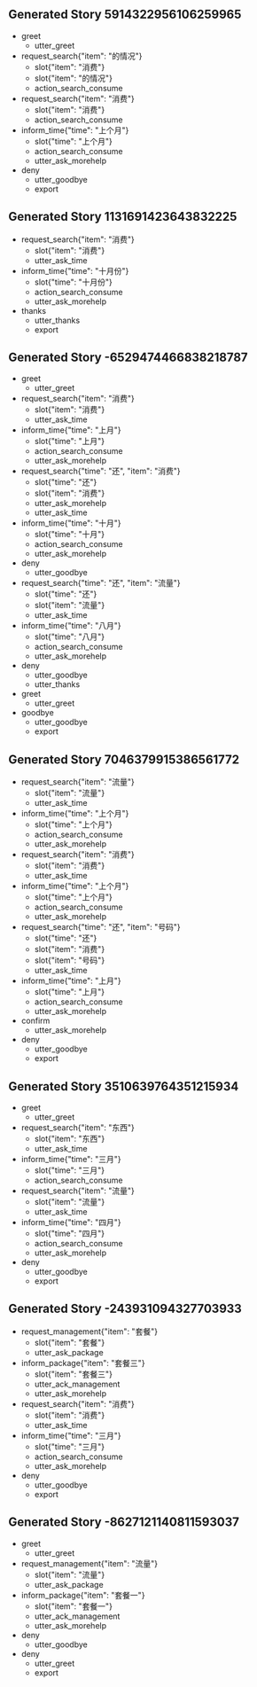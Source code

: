 ## Generated Story 5914322956106259965
* greet
    - utter_greet
* request_search{"item": "的情况"}
    - slot{"item": "消费"}
    - slot{"item": "的情况"}
    - action_search_consume
* request_search{"item": "消费"}
    - slot{"item": "消费"}
    - action_search_consume
* inform_time{"time": "上个月"}
    - slot{"time": "上个月"}
    - action_search_consume
    - utter_ask_morehelp
* deny
    - utter_goodbye
    - export

## Generated Story 1131691423643832225
* request_search{"item": "消费"}
    - slot{"item": "消费"}
    - utter_ask_time
* inform_time{"time": "十月份"}
    - slot{"time": "十月份"}
    - action_search_consume
    - utter_ask_morehelp
* thanks
    - utter_thanks
    - export

## Generated Story -6529474466838218787
* greet
    - utter_greet
* request_search{"item": "消费"}
    - slot{"item": "消费"}
    - utter_ask_time
* inform_time{"time": "上月"}
    - slot{"time": "上月"}
    - action_search_consume
    - utter_ask_morehelp
* request_search{"time": "还", "item": "消费"}
    - slot{"time": "还"}
    - slot{"item": "消费"}
    - utter_ask_morehelp
    - utter_ask_time
* inform_time{"time": "十月"}
    - slot{"time": "十月"}
    - action_search_consume
    - utter_ask_morehelp
* deny
    - utter_goodbye
* request_search{"time": "还", "item": "流量"}
    - slot{"time": "还"}
    - slot{"item": "流量"}
    - utter_ask_time
* inform_time{"time": "八月"}
    - slot{"time": "八月"}
    - action_search_consume
    - utter_ask_morehelp
* deny
    - utter_goodbye
    - utter_thanks
* greet
    - utter_greet
* goodbye
    - utter_goodbye
    - export

## Generated Story 7046379915386561772
* request_search{"item": "流量"}
    - slot{"item": "流量"}
    - utter_ask_time
* inform_time{"time": "上个月"}
    - slot{"time": "上个月"}
    - action_search_consume
    - utter_ask_morehelp
* request_search{"item": "消费"}
    - slot{"item": "消费"}
    - utter_ask_time
* inform_time{"time": "上个月"}
    - slot{"time": "上个月"}
    - action_search_consume
    - utter_ask_morehelp
* request_search{"time": "还", "item": "号码"}
    - slot{"time": "还"}
    - slot{"item": "消费"}
    - slot{"item": "号码"}
    - utter_ask_time
* inform_time{"time": "上月"}
    - slot{"time": "上月"}
    - action_search_consume
    - utter_ask_morehelp
* confirm
    - utter_ask_morehelp
* deny
    - utter_goodbye
    - export

## Generated Story 3510639764351215934
* greet
    - utter_greet
* request_search{"item": "东西"}
    - slot{"item": "东西"}
    - utter_ask_time
* inform_time{"time": "三月"}
    - slot{"time": "三月"}
    - action_search_consume
* request_search{"item": "流量"}
    - slot{"item": "流量"}
    - utter_ask_time
* inform_time{"time": "四月"}
    - slot{"time": "四月"}
    - action_search_consume
    - utter_ask_morehelp
* deny
    - utter_goodbye
    - export

## Generated Story -243931094327703933
* request_management{"item": "套餐"}
    - slot{"item": "套餐"}
    - utter_ask_package
* inform_package{"item": "套餐三"}
    - slot{"item": "套餐三"}
    - utter_ack_management
    - utter_ask_morehelp
* request_search{"item": "消费"}
    - slot{"item": "消费"}
    - utter_ask_time
* inform_time{"time": "三月"}
    - slot{"time": "三月"}
    - action_search_consume
    - utter_ask_morehelp
* deny
    - utter_goodbye
    - export


## Generated Story -8627121140811593037
* greet
    - utter_greet
* request_management{"item": "流量"}
    - slot{"item": "流量"}
    - utter_ask_package
* inform_package{"item": "套餐一"}
    - slot{"item": "套餐一"}
    - utter_ack_management
    - utter_ask_morehelp
* deny
    - utter_goodbye
* deny
    - utter_greet
    - export
